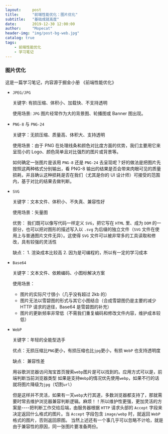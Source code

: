 ```yaml
---
layout:     post
title:      "前端性能优化：图片优化"
subtitle:   "基础成就高度"
date:       2019-12-30 12:00:00
author:     "Mopecat"
header-img: "img/post-bg-web.jpg"
catalog: true
tags:
    - 前端性能优化
    - 学习笔记
---
```


### 图片优化

这是一篇学习笔记，内容源于掘金小册 《前端性能优化》

- `JPEG/JPG`

  关键字: 有损压缩、体积小、加载快、不支持透明

  使用场景: `JPG` 图片经常作为大的背景图、轮播图或 Banner 图出现。

- `PNG-8` 与 `PNG-24`

  关键字：无损压缩、质量高、体积大、支持透明

  使用场景：由于 PNG 在处理线条和颜色对比度方面的优势，我们主要用它来呈现小的 Logo、颜色简单且对比强烈的图片或背景等。

  如何确定一张图片是该用 `PNG-8` 还是 `PNG-24` 去呈现呢？好的做法是把图片先按照这两种格式分别输出，看 PNG-8 输出的结果是否会带来肉眼可见的质量损耗，并且确认这种损耗是否在我们（尤其是你的 UI 设计师）可接受的范围内，基于对比的结果去做判断。

- `SVG`

  关键字：文本文件、体积小、不失真、兼容性好

  使用场景：矢量图

  优势： 我们既可以像写代码一样定义 `SVG`，把它写在 `HTML` 里、成为 `DOM` 的一部分，也可以把对图形的描述写入以 `.svg` 为后缀的独立文件（`SVG` 文件在使用上与普通图片文件无异）。这使得 `SVG` 文件可以被非常多的工具读取和修改，具有较强的灵活性

  缺点： 1. 渲染成本比较高 2. 因为是可编程的，所以有一定的学习成本

- `Base64`

  关键字：文本文件、依赖编码、小图标解决方案

  使用场景：

  - 图片的实际尺寸很小（几乎没有超过 2kb 的）
  - 图片无法以雪碧图的形式与其它小图结合（合成雪碧图仍是主要的减少 HTTP 请求的途径，Base64 是雪碧图的补充）
  - 图片的更新频率非常低（不需我们重复编码和修改文件内容，维护成本较低）

- `WebP`

  关键字：年轻的全能型选手

  优点：无损压缩比`PNG`更小，有损压缩也比`jpg`更小，有损 `WebP` 也支持透明度

  缺点： 兼容性差

  用谷歌浏览器访问淘宝首页搜索`webp`图片是可以找到的。应用方式可以是，前端判断当前浏览器类型 如果是支持`Webp`的情况优先使用`webp`，如果不行的话就将图片降级为`jpg`（切割`url`）

  但是这样并不灵活，如果有一天`webp`大行其道，多数浏览器都支持了，那就需要时常去维护浏览器兼容判断逻辑。麻烦！！所以维护性更强，更加灵活的方案是----把判断工作交给后端，由服务器根据 `HTTP` 请求头部的 `Accept` 字段来决定返回什么格式的图片。当 `Accept` 字段包含 `image/webp` 时，就返回 `WebP` 格式的图片，否则返回原图。
  当然上述还有一个事几乎可以忽略不计哈，就是由于兼容性的原因，同一张图片要准备两份。
